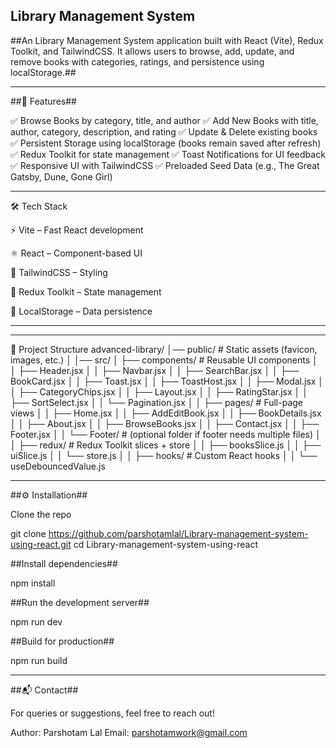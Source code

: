 ## Library Management System ##

##An Library Management System application built with React (Vite), Redux Toolkit, and TailwindCSS.
It allows users to browse, add, update, and remove books with categories, ratings, and persistence using localStorage.##

---

##🚀 Features##

✅ Browse Books by category, title, and author
✅ Add New Books with title, author, category, description, and rating
✅ Update & Delete existing books
✅ Persistent Storage using localStorage (books remain saved after refresh)
✅ Redux Toolkit for state management
✅ Toast Notifications for UI feedback
✅ Responsive UI with TailwindCSS
✅ Preloaded Seed Data (e.g., The Great Gatsby, Dune, Gone Girl)

---
🛠️ Tech Stack

⚡ Vite
 – Fast React development

⚛️ React
 – Component-based UI

🎨 TailwindCSS
 – Styling

🔄 Redux Toolkit
 – State management

💾 LocalStorage – Data persistence


------
---

📂 Project Structure
advanced-library/
│── public/                  # Static assets (favicon, images, etc.)
│
│── src/
│   ├── components/          # Reusable UI components
│   │   ├── Header.jsx
│   │   ├── Navbar.jsx
│   │   ├── SearchBar.jsx
│   │   ├── BookCard.jsx
│   │   ├── Toast.jsx
│   │   ├── ToastHost.jsx
│   │   ├── Modal.jsx
│   │   ├── CategoryChips.jsx
│   │   ├── Layout.jsx
│   │   ├── RatingStar.jsx
│   │   ├── SortSelect.jsx
│   │   └── Pagination.jsx
│
│   ├── pages/               # Full-page views
│   │   ├── Home.jsx
│   │   ├── AddEditBook.jsx
│   │   ├── BookDetails.jsx
│   │   ├── About.jsx
│   │   ├── BrowseBooks.jsx
│   │   ├── Contact.jsx
│   │   ├── Footer.jsx
│   │   └── Footer/          # (optional folder if footer needs multiple files)
│
│   ├── redux/               # Redux Toolkit slices + store
│   │   ├── booksSlice.js
│   │   ├── uiSlice.js
│   │   └── store.js
│
│   ├── hooks/               # Custom React hooks
│   │   └── useDebouncedValue.js

---

##⚙️ Installation##

Clone the repo

git clone https://github.com/parshotamlal/Library-management-system-using-react.git
cd Library-management-system-using-react


##Install dependencies##

npm install


##Run the development server##

npm run dev


##Build for production##

npm run build

---
##📬 Contact##

For queries or suggestions, feel free to reach out!

Author: Parshotam Lal 
Email: parshotamwork@gmail.com
